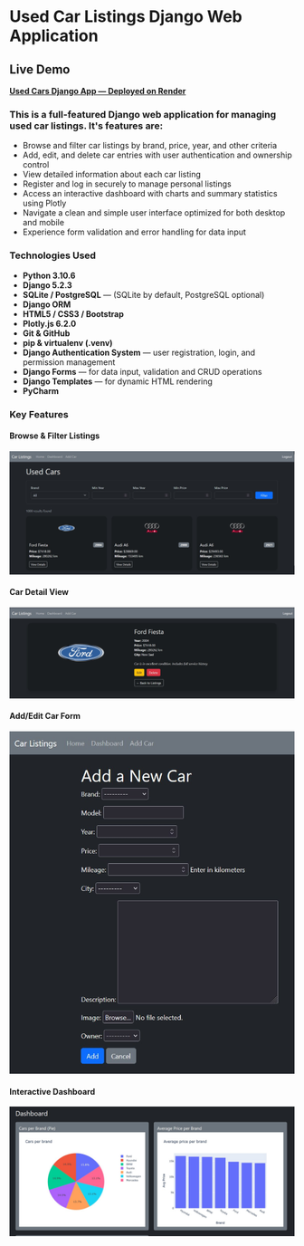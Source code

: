 # Used Car Listings Django Web Application

## Live Demo

**[Used Cars Django App — Deployed on Render](https://used-cars-django-app.onrender.com/)**

### This is a full-featured Django web application for managing used car listings. It's features are:

- Browse and filter car listings by brand, price, year, and other criteria
- Add, edit, and delete car entries with user authentication and ownership control
- View detailed information about each car listing
- Register and log in securely to manage personal listings
- Access an interactive dashboard with charts and summary statistics using Plotly
- Navigate a clean and simple user interface optimized for both desktop and mobile
- Experience form validation and error handling for data input

### Technologies Used

- **Python 3.10.6** 
- **Django 5.2.3** 
- **SQLite / PostgreSQL** — (SQLite by default, PostgreSQL optional)  
- **Django ORM** 
- **HTML5 / CSS3 / Bootstrap**
- **Plotly.js 6.2.0** 
- **Git & GitHub** 
- **pip & virtualenv (.venv)** 
- **Django Authentication System** — user registration, login, and permission management  
- **Django Forms** — for data input, validation and CRUD operations  
- **Django Templates** — for dynamic HTML rendering  
- **PyCharm** 

### Key Features

#### Browse & Filter Listings  
![Browse Listings](screenshots/Homepage.jpg)

#### Car Detail View  
![Car Detail](screenshots/Carpage.jpg)

#### Add/Edit Car Form  
![Add/Edit Form](screenshots/Add.edit.jpg)

#### Interactive Dashboard  
![Dashboard](screenshots/Dashboard.jpg)
